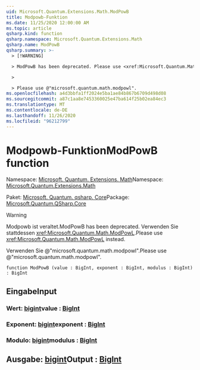 ```yaml
---
uid: Microsoft.Quantum.Extensions.Math.ModPowB
title: Modpowb-Funktion
ms.date: 11/25/2020 12:00:00 AM
ms.topic: article
qsharp.kind: function
qsharp.namespace: Microsoft.Quantum.Extensions.Math
qsharp.name: ModPowB
qsharp.summary: >-
  > [!WARNING]

  > ModPowB has been deprecated. Please use <xref:Microsoft.Quantum.Math.ModPowL> instead.

  >

  > Please use @"microsoft.quantum.math.modpowl".
ms.openlocfilehash: a4d3bbfa1ff2024e5ba1ae84b867b6709d498d08
ms.sourcegitcommit: a87c1aa8e7453360025e47ba614f25b02ea84ec3
ms.translationtype: MT
ms.contentlocale: de-DE
ms.lasthandoff: 11/26/2020
ms.locfileid: "96212799"
---
```

# <a name="modpowb-function"></a><span data-ttu-id="2c82b-102">Modpowb-Funktion</span><span class="sxs-lookup"><span data-stu-id="2c82b-102">ModPowB function</span></span>

<span data-ttu-id="2c82b-103">Namespace: [Microsoft. Quantum. Extensions. Math](xref:Microsoft.Quantum.Extensions.Math)</span><span class="sxs-lookup"><span data-stu-id="2c82b-103">Namespace: [Microsoft.Quantum.Extensions.Math](xref:Microsoft.Quantum.Extensions.Math)</span></span>

<span data-ttu-id="2c82b-104">Paket: [Microsoft. Quantum. qsharp. Core](https://nuget.org/packages/Microsoft.Quantum.QSharp.Core)</span><span class="sxs-lookup"><span data-stu-id="2c82b-104">Package: [Microsoft.Quantum.QSharp.Core](https://nuget.org/packages/Microsoft.Quantum.QSharp.Core)</span></span>


> [!WARNING]
> <span data-ttu-id="2c82b-105">Modpowb ist veraltet.</span><span class="sxs-lookup"><span data-stu-id="2c82b-105">ModPowB has been deprecated.</span></span> <span data-ttu-id="2c82b-106">Verwenden Sie stattdessen <xref:Microsoft.Quantum.Math.ModPowL>.</span><span class="sxs-lookup"><span data-stu-id="2c82b-106">Please use <xref:Microsoft.Quantum.Math.ModPowL> instead.</span></span>
>
> <span data-ttu-id="2c82b-107">Verwenden Sie @"microsoft.quantum.math.modpowl".</span><span class="sxs-lookup"><span data-stu-id="2c82b-107">Please use @"microsoft.quantum.math.modpowl".</span></span>



```qsharp
function ModPowB (value : BigInt, exponent : BigInt, modulus : BigInt) : BigInt
```


## <a name="input"></a><span data-ttu-id="2c82b-108">Eingabe</span><span class="sxs-lookup"><span data-stu-id="2c82b-108">Input</span></span>

### <a name="value--bigint"></a><span data-ttu-id="2c82b-109">Wert: [bigint](xref:microsoft.quantum.lang-ref.bigint)</span><span class="sxs-lookup"><span data-stu-id="2c82b-109">value : [BigInt](xref:microsoft.quantum.lang-ref.bigint)</span></span>




### <a name="exponent--bigint"></a><span data-ttu-id="2c82b-110">Exponent: [bigint](xref:microsoft.quantum.lang-ref.bigint)</span><span class="sxs-lookup"><span data-stu-id="2c82b-110">exponent : [BigInt](xref:microsoft.quantum.lang-ref.bigint)</span></span>




### <a name="modulus--bigint"></a><span data-ttu-id="2c82b-111">Modulo: [bigint](xref:microsoft.quantum.lang-ref.bigint)</span><span class="sxs-lookup"><span data-stu-id="2c82b-111">modulus : [BigInt](xref:microsoft.quantum.lang-ref.bigint)</span></span>





## <a name="output--bigint"></a><span data-ttu-id="2c82b-112">Ausgabe: [bigint](xref:microsoft.quantum.lang-ref.bigint)</span><span class="sxs-lookup"><span data-stu-id="2c82b-112">Output : [BigInt](xref:microsoft.quantum.lang-ref.bigint)</span></span>

